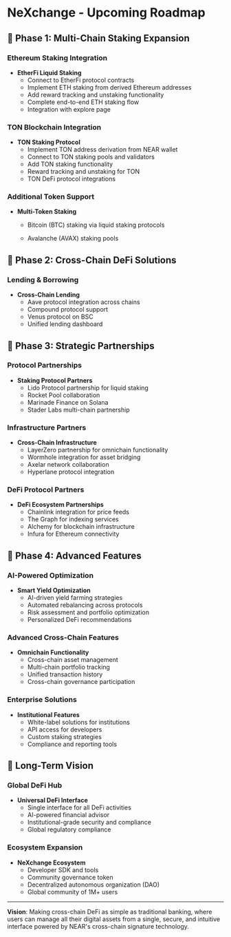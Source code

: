 # NeXchange - Upcoming Roadmap

## 🚀 Phase 1: Multi-Chain Staking Expansion 

### Ethereum Staking Integration
- **EtherFi Liquid Staking**
  - Connect to EtherFi protocol contracts
  - Implement ETH staking from derived Ethereum addresses
  - Add reward tracking and unstaking functionality
  - Complete end-to-end ETH staking flow
  - Integration with explore page

### TON Blockchain Integration
- **TON Staking Protocol**
  - Implement TON address derivation from NEAR wallet
  - Connect to TON staking pools and validators
  - Add TON staking functionality
  - Reward tracking and unstaking for TON
  - TON DeFi protocol integrations

### Additional Token Support
- **Multi-Token Staking**
  - Bitcoin (BTC) staking via liquid staking protocols
 
  - Avalanche (AVAX) staking pools


## 🌉 Phase 2: Cross-Chain DeFi Solutions 

### Lending & Borrowing
- **Cross-Chain Lending**
  - Aave protocol integration across chains
  - Compound protocol support
  - Venus protocol on BSC
  - Unified lending dashboard




## 🤝 Phase 3: Strategic Partnerships 

### Protocol Partnerships
- **Staking Protocol Partners**
  - Lido Protocol partnership for liquid staking
  - Rocket Pool collaboration
  - Marinade Finance on Solana
  - Stader Labs multi-chain partnership

### Infrastructure Partners
- **Cross-Chain Infrastructure**
  - LayerZero partnership for omnichain functionality
  - Wormhole integration for asset bridging
  - Axelar network collaboration
  - Hyperlane protocol integration

### DeFi Protocol Partners
- **DeFi Ecosystem Partnerships**
  - Chainlink integration for price feeds
  - The Graph for indexing services
  - Alchemy for blockchain infrastructure
  - Infura for Ethereum connectivity

## 🔧 Phase 4: Advanced Features 

### AI-Powered Optimization
- **Smart Yield Optimization**
  - AI-driven yield farming strategies
  - Automated rebalancing across protocols
  - Risk assessment and portfolio optimization
  - Personalized DeFi recommendations

### Advanced Cross-Chain Features
- **Omnichain Functionality**
  - Cross-chain asset management
  - Multi-chain portfolio tracking
  - Unified transaction history
  - Cross-chain governance participation

### Enterprise Solutions
- **Institutional Features**
  - White-label solutions for institutions
  - API access for developers
  - Custom staking strategies
  - Compliance and reporting tools



## 🎯 Long-Term Vision 

### Global DeFi Hub
- **Universal DeFi Interface**
  - Single interface for all DeFi activities
  - AI-powered financial advisor
  - Institutional-grade security and compliance
  - Global regulatory compliance

### Ecosystem Expansion
- **NeXchange Ecosystem**
  - Developer SDK and tools
  - Community governance token
  - Decentralized autonomous organization (DAO)
  - Global community of 1M+ users

---

**Vision**: Making cross-chain DeFi as simple as traditional banking, where users can manage all their digital assets from a single, secure, and intuitive interface powered by NEAR's cross-chain signature technology.
